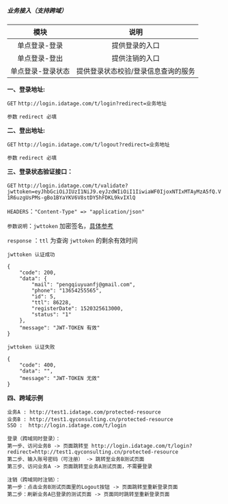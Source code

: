 ##### 业务接入（支持跨域）

| 模块 | 说明 |
| :---: | :---: |
| 单点登录-登录 | 提供登录的入口 |
| 单点登录-登出 | 提供注销的入口 |
| 单点登录-登录状态 | 提供登录状态校验/登录信息查询的服务 |

**一、登录地址:**

`GET` `http://login.idatage.com/t/login?redirect=业务地址`

`参数` `redirect 必填`

**二、登出地址:**

`GET` `http://login.idatage.com/t/logout?redirect=业务地址`

`参数` `redirect 必填`

**三、登录状态验证接口：**

`GET` `http://login.idatage.com/t/validate?jwttoken=eyJhbGciOiJIUzI1NiJ9.eyJzdWIiOiI1IiwiaWF0IjoxNTIxMTAyMzA5fQ.V1R6uzgUsPMs-gBo1BYaYKV6V8stDY5hFDKL9kvIXlQ`

`HEADERS`：`"Content-Type" => "application/json"`

`参数说明`：`jwttoken` 加密签名，[具体参考](http://blog.leapoahead.com/2015/09/06/understanding-jwt/)

`response` ：`ttl` 为查询 `jwttoken` 的剩余有效时间

```
jwttoken 认证成功

{
    "code": 200,
    "data": {
        "mail": "pengqiuyuanfj@gmail.com",
        "phone": "13654255565",
        "id": 5,
        "ttl": 86228,
        "registerDate": 1520325613000,
        "status": "1"
    },
    "message": "JWT-TOKEN 有效"
}

jwttoken 认证失败

{
    "code": 400,
    "data": "",
    "message": "JWT-TOKEN 无效"
}
```

**四、跨域示例**

```
业务A : http://test1.idatage.com/protected-resource
业务B : http://test1.qyconsulting.cn/protected-resource
SSO :  http://login.idatage.com/t/login

登录（跨域同时登录）：
第一步、访问业务B -> 页面跳转至 http://login.idatage.com/t/login?redirect=http://test1.qyconsulting.cn/protected-resource
第二步、输入账号密码（可注册） -> 跳转至业务B测试页面 
第三步、访问业务A -> 页面跳转至业务A测试页面，不需要登录

注销（跨域同时注销）：
第一步：点击业务B测试页面里的Logout按钮 -> 页面跳转至重新登录页面
第二步：刷新业务A已登录的测试页面 -> 页面同时跳转至重新登录页面
```



